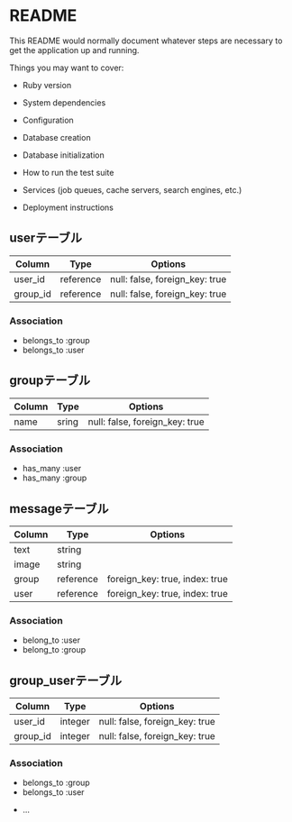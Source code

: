 # README

This README would normally document whatever steps are necessary to get the
application up and running.

Things you may want to cover:

* Ruby version

* System dependencies

* Configuration

* Database creation

* Database initialization

* How to run the test suite

* Services (job queues, cache servers, search engines, etc.)

* Deployment instructions

## userテーブル

|Column|Type|Options|
|------|----|-------|
|user_id|reference|null: false, foreign_key: true|
|group_id|reference|null: false, foreign_key: true|

### Association
- belongs_to :group
- belongs_to :user


## groupテーブル

|Column|Type|Options|
|------|----|-------|
|name|sring|null: false, foreign_key: true|

### Association
- has_many :user
- has_many :group

## messageテーブル

|Column|Type|Options|
|------|----|-------|
|text|string|
|image|string|
|group|reference|foreign_key: true, index: true|
|user|reference|foreign_key: true, index: true|

### Association
- belong_to :user
- belong_to :group


## group_userテーブル

|Column|Type|Options|
|------|----|-------|
|user_id|integer|null: false, foreign_key: true|
|group_id|integer|null: false, foreign_key: true|

### Association
- belongs_to :group
- belongs_to :user
* ...
